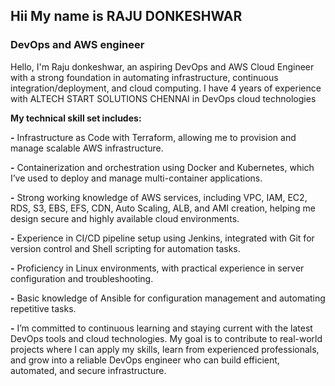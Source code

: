 ## Hii My name is RAJU DONKESHWAR

### DevOps and AWS engineer



Hello, I'm Raju donkeshwar, an aspiring DevOps and AWS Cloud Engineer with a strong foundation in automating infrastructure, continuous integration/deployment, and cloud computing. I have 4 years of experience with ALTECH START SOLUTIONS CHENNAI in DevOps cloud technologies

**My technical skill set includes:**

**-** Infrastructure as Code with Terraform, allowing me to provision and manage scalable AWS infrastructure.

**-** Containerization and orchestration using Docker and Kubernetes, which I’ve used to deploy and manage multi-container applications.

**-** Strong working knowledge of AWS services, including VPC, IAM, EC2, RDS, S3, EBS, EFS, CDN, Auto Scaling, ALB, and AMI creation, helping me design secure and highly available cloud           environments.

**-** Experience in CI/CD pipeline setup using Jenkins, integrated with Git for version control and Shell scripting for automation tasks.

**-** Proficiency in Linux environments, with practical experience in server configuration and troubleshooting.

**-** Basic knowledge of Ansible for configuration management and automating repetitive tasks.

**-** I’m committed to continuous learning and staying current with the latest DevOps tools and cloud technologies. My goal is to contribute to real-world projects 
      where I can apply my skills, learn from experienced professionals, and grow into a reliable DevOps engineer who can build efficient, automated, and secure infrastructure.

